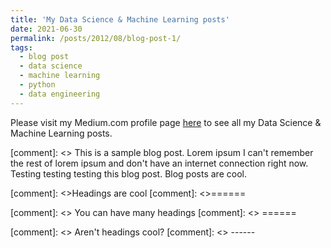 ```yaml
---
title: 'My Data Science & Machine Learning posts'
date: 2021-06-30
permalink: /posts/2012/08/blog-post-1/
tags:
  - blog post
  - data science
  - machine learning
  - python
  - data engineering
---
```


Please visit my Medium.com profile page [here](https://seralouk.medium.com/) to see all my Data Science & Machine Learning posts.

[comment]: <> This is a sample blog post. Lorem ipsum I can't remember the rest of lorem ipsum and don't have an internet connection right now. Testing testing testing this blog post. Blog posts are cool.

[comment]: <>Headings are cool
[comment]: <>======

[comment]: <> You can have many headings
[comment]: <> ======

[comment]: <> Aren't headings cool?
[comment]: <> ------